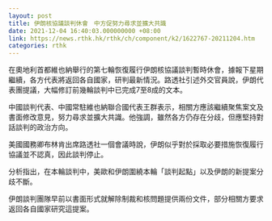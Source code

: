 ```yaml
---
layout: post
title: 伊朗核協議談判休會　中方促努力尋求並擴大共識
date: 2021-12-04 16:40:03.000000000 +08:00
link: https://news.rthk.hk/rthk/ch/component/k2/1622767-20211204.htm
categories: rthk
---
```


在奧地利首都維也納舉行的第七輪恢復履行伊朗核協議談判暫時休會，據報下星期繼續，各方代表將返回各自國家，研判最新情況。路透社引述外交官員說，伊朗代表團提議，大幅修訂前幾輪談判中已完成7至8成的文本。

中國談判代表、中國常駐維也納聯合國代表王群表示，相關方應該繼續聚焦案文及書面修改意見，努力尋求並擴大共識。他強調，雖然各方仍存在分歧，但應堅持對話談判的政治方向。

美國國務卿布林肯出席路透社一個會議時說，伊朗似乎對於採取必要措施恢復履行協議並不認真，因此談判停止。

分析指出，在本輪談判中，美歐和伊朗圍繞本輪「談判起點」以及伊朗的新提案分歧不斷。

伊朗談判團隊早前以書面形式就解除制裁和核問題提供兩份文件，部分相關方要求返回各自國家研究這提案。
